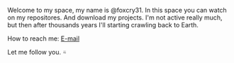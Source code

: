 Welcome to my space, my name is @foxcry31.
In this space you can watch on my repositores.
And download my projects. 
I'm not active really much, but then after thousands years I'll starting crawling back to Earth.

How to reach me: [E-mail](mailto:mstanynets@memeware.net)

Let me follow you. ⍨
